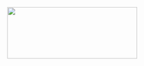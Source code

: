 <img src="https://encrypted-tbn0.gstatic.com/images?q=tbn:ANd9GcQRAnhqRlJkOZMlXYF7d5m6RBXDMfXmI67fnw&usqp=CAU" height="120" width="300"/>
